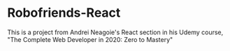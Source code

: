 # Robofriends-React
This is a project from Andrei Neagoie's React section in his Udemy course, "The Complete Web Developer in 2020: Zero to Mastery"
